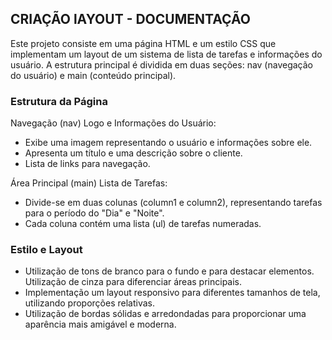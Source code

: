## CRIAÇÃO lAYOUT - DOCUMENTAÇÃO

Este projeto consiste em uma página HTML e um estilo CSS que implementam um layout de um sistema de lista de tarefas e informações do usuário. A estrutura principal é dividida em duas seções: nav (navegação do usuário) e main (conteúdo principal).


### Estrutura da Página
Navegação (nav)
Logo e Informações do Usuário:

- Exibe uma imagem representando o usuário e informações sobre ele.
- Apresenta um título e uma descrição sobre o cliente.
- Lista de links para navegação.
  
Área Principal (main)
Lista de Tarefas:

- Divide-se em duas colunas (column1 e column2), representando tarefas para o período do "Dia" e "Noite".
- Cada coluna contém uma lista (ul) de tarefas numeradas.

### Estilo e Layout

- Utilização de tons de branco para o fundo e para destacar elementos. Utilização de cinza para diferenciar áreas principais.
- Implementação um layout responsivo para diferentes tamanhos de tela, utilizando proporções relativas.
- Utilização de bordas sólidas e arredondadas para proporcionar uma aparência mais amigável e moderna.
